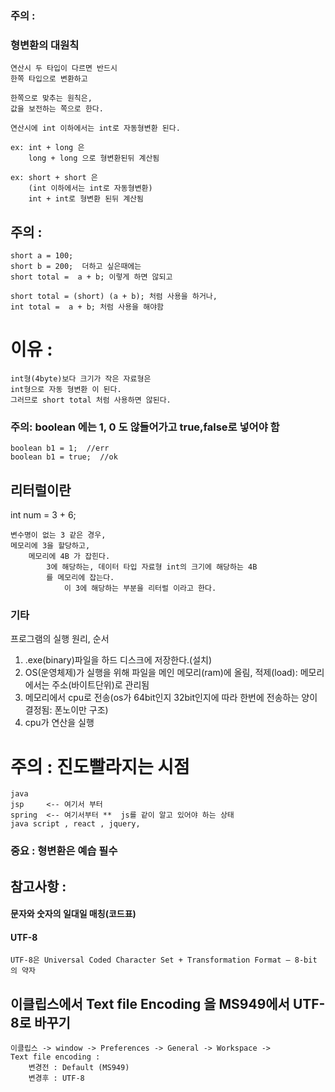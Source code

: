 ### 주의 : 
### 형변환의 대원칙 
	연산시 두 타입이 다르면 반드시
	한쪽 타입으로 변환하고
	
	한쪽으로 맞추는 원칙은, 
	값을 보전하는 쪽으로 한다.
	
	연산시에 int 이하에서는 int로 자동형변환 된다.
	
	ex: int + long 은  
		long + long 으로 형변환된뒤 계산됨
		
	ex: short + short 은 
		(int 이하에서는 int로 자동형변환)
		int + int로 형변환 된뒤 계산됨

## 주의 :
	short a = 100;
	short b = 200;  더하고 싶은때에는
	short total =  a + b; 이렇게 하면 않되고
	
	short total = (short) (a + b); 처럼 사용을 하거나,
	int total =  a + b; 처럼 사용을 해야함
	
# 이유 : 
	int형(4byte)보다 크기가 작은 자료형은 
	int형으로 자동 형변환 이 된다.
	그러므로 short total 처럼 사용하면 않된다.
	
	
### 주의:  boolean 에는 1, 0 도 않들어가고 true,false로 넣어야 함
	boolean b1 = 1;  //err
	boolean b1 = true;  //ok
	
## 리터럴이란

int num = 3 + 6;

	변수명이 없는 3 같은 경우,
	메모리에 3을 할당하고,
		메모리에 4B 가 잡힌다.
			3에 해당하는, 데이터 타입 자료형 int의 크기에 해당하는 4B
			를 메모리에 잡는다.
				이 3에 해당하는 부분을 리터럴 이라고 한다.
				
### 기타

프로그램의 실행 원리, 순서
1. .exe(binary)파일을 하드 디스크에 저장한다.(설치)
2. OS(운영체제)가 실행을 위해 파일을 메인 메모리(ram)에 올림,
	적제(load): 메모리 에서는 주소(바이트단위)로 관리됨
3. 메모리에서 cpu로 전송(os가 64bit인지 32bit인지에 따라 
	한번에 전송하는 양이 결정됨: 폰노이만 구조)
4. cpu가 연산을 실행


# 주의 : 진도빨라지는 시점
	java	
	jsp		<-- 여기서 부터
	spring	<-- 여기서부터 **  js를 같이 알고 있어야 하는 상태
	java script , react , jquery, 

### 중요 : 형변환은 예습 필수



## 참고사항 : 
#### 문자와 숫자의 일대일 매칭(코드표)
#### UTF-8
	UTF-8은 Universal Coded Character Set + Transformation Format – 8-bit 의 약자

## 이클립스에서 Text file Encoding 을 MS949에서 UTF-8로 바꾸기
	이클립스 -> window -> Preferences -> General -> Workspace ->
	Text file encoding : 
		변경전 : Default (MS949)
		변경후 : UTF-8
		